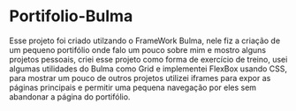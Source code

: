 # Portifolio-Bulma
 
Esse projeto foi criado utilzando o FrameWork Bulma, nele fiz a criação de um pequeno portifólio onde falo um pouco sobre mim e mostro alguns projetos pessoais, criei esse projeto como forma de exercício de treino, usei algumas utilidades do Bulma como Grid e implementei FlexBox usando CSS, para mostrar um pouco de outros projetos utilizei iframes para expor as páginas principais e permitir uma pequena navegação por eles sem abandonar a página do portifólio.
